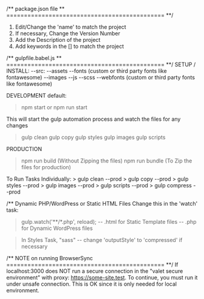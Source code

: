 /** package.json file **
============================================= **/
1.  Edit/Change the 'name' to match the project
2.  If necessary, Change the Version Number
3.  Add the Description of the project
4.  Add keywords in the [] to match the project


/** gulpfile.babel.js **
============================================= **/
SETUP / INSTALL:
--src:
  --assets
    --fonts (custom or third party fonts like fontawesome)
    --images
    --js
    --scss
    --webfonts (custom or third party fonts like fontawesome)


DEVELOPMENT
  default: 
  > npm start or npm run start
  
  This will start the gulp automation process and watch the files for any changes
  > gulp clean
  > gulp copy
  > gulp styles
  > gulp images
  > gulp scripts


PRODUCTION
  > npm run build   (Without Zipping the files)
  > npm run bundle  (To Zip the files for production)

  To Run Tasks Individually:
    > gulp clean      --prod
    > gulp copy       --prod
    > gulp styles     --prod
    > gulp images     --prod
    > gulp scripts    --prod
    > gulp compress   --prod


/** Dynamic PHP/WordPress or Static HTML Files
Change this in the 'watch' task: 
  > gulp.watch('**/*.php', reload);
    -- .html for Static Template files
    -- .php for Dynamic WordPress files
    
  > In Styles Task, "sass"
    -- change 'outputStyle' to 'compressed' if necessary

/** NOTE on running BrowserSync
============================================= **/
If localhost:3000 does NOT run a secure connection in the "valet secure environment" with proxy: https://some-site.test. To continue, you must run it under unsafe connection. This is OK since it is only needed for local environment.